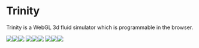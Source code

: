 
# Trinity

Trinity is a WebGL 3d fluid simulator which is programmable in the browser.


<a><img src="./thumbs/Basic-plume.png"/></a><a><img src="./thumbs/Plume-sphere.png"/></a><a><img src="./thumbs/Plume-walls.png"/></a>
<a><img src="./thumbs/nuke.png"/></a><a><img src="./thumbs/nuke-II.png"/></a><a><img src="./thumbs/fireball.png"/></a>
<a><img src="./thumbs/dust-devil.png"/></a><a><img src="./thumbs/Dye-collision.png"/></a><a><img src="./thumbs/vortex-street.png"/></a>


